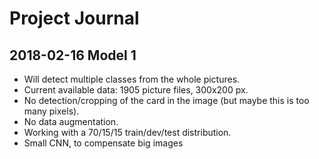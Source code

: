# Project Journal

## 2018-02-16 Model 1

- Will detect multiple classes from the whole pictures.
- Current available data: 1905 picture files, 300x200 px.
- No detection/cropping of the card in the image (but maybe this is too many pixels).
- No data augmentation.
- Working with a 70/15/15 train/dev/test distribution.
- Small CNN, to compensate big images